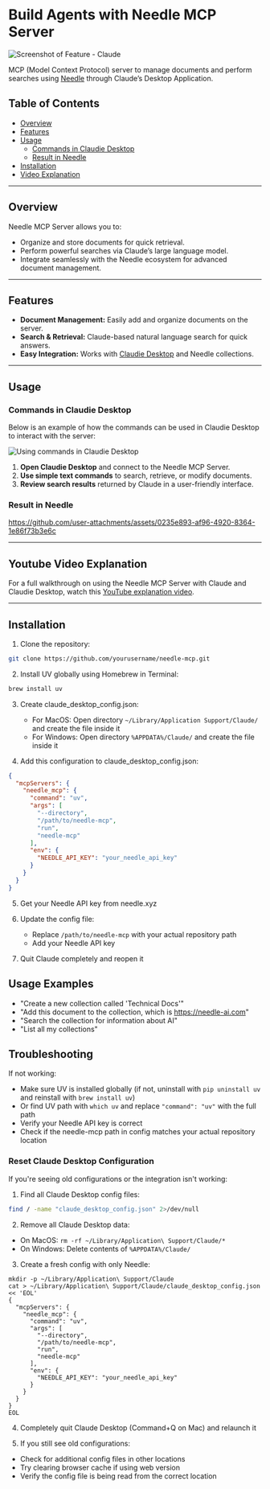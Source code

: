 # Build Agents with Needle MCP Server

![Screenshot of Feature - Claude](https://github.com/user-attachments/assets/a7286901-e7be-4efe-afd9-72021dce03d4)

MCP (Model Context Protocol) server to manage documents and perform searches using [Needle](https://needle-ai.com) through Claude’s Desktop Application.

## Table of Contents

- [Overview](#overview)
- [Features](#features)
- [Usage](#usage)
  - [Commands in Claudie Desktop](#commands-in-claudie-desktop)
  - [Result in Needle](#result-in-needle)
- [Installation](#installation)
- [Video Explanation](#youtube-video-explanation)

---

## Overview

Needle MCP Server allows you to:

- Organize and store documents for quick retrieval.
- Perform powerful searches via Claude’s large language model.
- Integrate seamlessly with the Needle ecosystem for advanced document management.

---

## Features

- **Document Management:** Easily add and organize documents on the server.
- **Search & Retrieval:** Claude-based natural language search for quick answers.
- **Easy Integration:** Works with [Claudie Desktop](#commands-in-claudie-desktop) and Needle collections.

---

## Usage

### Commands in Claudie Desktop

Below is an example of how the commands can be used in Claudie Desktop to interact with the server:

![Using commands in Claudie Desktop](https://github.com/user-attachments/assets/9e0ce522-6675-46d9-9bfb-3162d214625b)

1. **Open Claudie Desktop** and connect to the Needle MCP Server.  
2. **Use simple text commands** to search, retrieve, or modify documents.  
3. **Review search results** returned by Claude in a user-friendly interface.

### Result in Needle

https://github.com/user-attachments/assets/0235e893-af96-4920-8364-1e86f73b3e6c

---

## Youtube Video Explanation

For a full walkthrough on using the Needle MCP Server with Claude and Claudie Desktop, watch this [YouTube explanation video](https://youtu.be/nVrRYp9NZYg).

---

## Installation

1. Clone the repository:
```bash
git clone https://github.com/yourusername/needle-mcp.git
```

2. Install UV globally using Homebrew in Terminal:
```bash
brew install uv
```

3. Create claude_desktop_config.json:
   - For MacOS: Open directory `~/Library/Application Support/Claude/` and create the file inside it
   - For Windows: Open directory `%APPDATA%/Claude/` and create the file inside it

4. Add this configuration to claude_desktop_config.json:
```json
{
  "mcpServers": {
    "needle_mcp": {
      "command": "uv",
      "args": [
        "--directory",
        "/path/to/needle-mcp",
        "run",
        "needle-mcp"
      ],
      "env": {
        "NEEDLE_API_KEY": "your_needle_api_key"
      }
    }
  }
}
```

5. Get your Needle API key from needle.xyz

6. Update the config file:
   - Replace `/path/to/needle-mcp` with your actual repository path
   - Add your Needle API key

7. Quit Claude completely and reopen it

## Usage Examples

* "Create a new collection called 'Technical Docs'"
* "Add this document to the collection, which is https://needle-ai.com"
* "Search the collection for information about AI"
* "List all my collections"

## Troubleshooting

If not working:
- Make sure UV is installed globally (if not, uninstall with `pip uninstall uv` and reinstall with `brew install uv`)
- Or find UV path with `which uv` and replace `"command": "uv"` with the full path
- Verify your Needle API key is correct
- Check if the needle-mcp path in config matches your actual repository location

### Reset Claude Desktop Configuration

If you're seeing old configurations or the integration isn't working:

1. Find all Claude Desktop config files:
```bash
find / -name "claude_desktop_config.json" 2>/dev/null
```

2. Remove all Claude Desktop data:
- On MacOS: `rm -rf ~/Library/Application\ Support/Claude/*`
- On Windows: Delete contents of `%APPDATA%/Claude/`

3. Create a fresh config with only Needle:
```
mkdir -p ~/Library/Application\ Support/Claude
cat > ~/Library/Application\ Support/Claude/claude_desktop_config.json
<< 'EOL'
{
  "mcpServers": {
    "needle_mcp": {
      "command": "uv",
      "args": [
        "--directory",
        "/path/to/needle-mcp",
        "run",
        "needle-mcp"
      ],
      "env": {
        "NEEDLE_API_KEY": "your_needle_api_key"
      }
    }
  }
}
EOL
```

4. Completely quit Claude Desktop (Command+Q on Mac) and relaunch it

5. If you still see old configurations:
- Check for additional config files in other locations
- Try clearing browser cache if using web version
- Verify the config file is being read from the correct location
